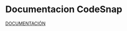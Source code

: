 # Documentacion CodeSnap
[DOCUMENTACIÓN](https://github.com/Nicoooo26/CodeSnap-Frontend/blob/main/DocumentacionCodeSnap.pdf)

